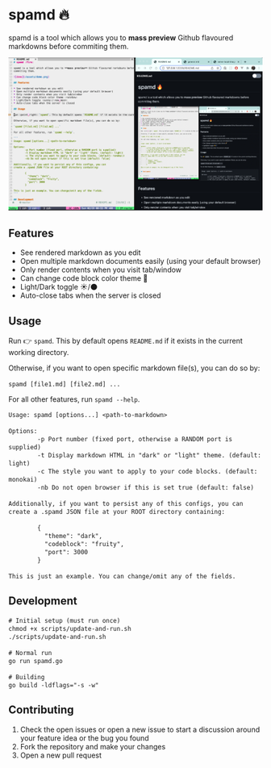 # spamd :fire:

spamd is a tool which allows you to **mass preview** Github flavoured markdowns before
commiting them.

![demo](/assets/demo.png)

## Features

* See rendered markdown as you edit
* Open multiple markdown documents easily (using your default browser)
* Only render contents when you visit tab/window
* Can change code block color theme :rainbow:
* Light/Dark toggle :sunny:/:new_moon:
* Auto-close tabs when the server is closed

## Usage

Run :point_right: `spamd`. This by default opens `README.md` if it exists in the current working directory.

Otherwise, if you want to open specific markdown file(s), you can do so by:

`spamd [file1.md] [file2.md] ...`

For all other features, run `spamd --help`.

```
Usage: spamd [options...] <path-to-markdown>

Options:
        -p Port number (fixed port, otherwise a RANDOM port is supplied)
        -t Display markdown HTML in "dark" or "light" theme. (default: light)
        -c The style you want to apply to your code blocks. (default: monokai)
        -nb Do not open browser if this is set true (default: false)

Additionally, if you want to persist any of this configs, you can
create a .spamd JSON file at your ROOT directory containing:

        {
          "theme": "dark",
          "codeblock": "fruity",
          "port": 3000
        }

This is just an example. You can change/omit any of the fields.
```

## Development

```
# Initial setup (must run once)
chmod +x scripts/update-and-run.sh
./scripts/update-and-run.sh

# Normal run
go run spamd.go

# Building
go build -ldflags="-s -w"
```

## Contributing

1. Check the open issues or open a new issue to start a discussion around your feature idea or the bug you found
2. Fork the repository and make your changes
3. Open a new pull request
